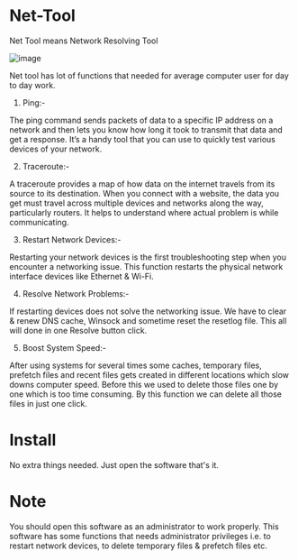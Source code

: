 # Net-Tool
Net Tool means Network Resolving Tool

![image](https://user-images.githubusercontent.com/102409904/222101000-c863488e-1d5f-44c9-8d9d-ca364365b4ba.png)

Net tool has lot of functions that needed for average computer user for day to day work.
1) Ping:-

The ping command sends packets of data to a specific IP address on a network and then lets you know how long it took to transmit that data and get a response. It’s a handy tool that you can use to quickly test various devices of your network.

2) Traceroute:-

A traceroute provides a map of how data on the internet travels from its source to its destination.  When you connect with a website, the data you get must travel across multiple devices and networks along the way, particularly routers. It helps to understand where actual problem is while communicating.

3) Restart Network Devices:-

Restarting your network devices is the first troubleshooting step when you encounter a networking issue. This function restarts the physical network interface devices like Ethernet & Wi-Fi.

4) Resolve Network Problems:-

If restarting devices does not solve the networking issue. We have to clear & renew DNS cache, Winsock and sometime reset the resetlog file. This all will done in one Resolve button click.

5) Boost System Speed:-

After using systems for several times some caches, temporary files, prefetch files and recent files gets created in different locations which slow downs computer speed. Before this we used to delete those files one by one which is too time consuming. By this function we can delete all those files in just one click. 

# Install
No extra things needed. Just open the software that's it.

# Note
You should open this software as an administrator to work properly. This software has some functions that needs administrator privileges i.e. to restart network devices, to delete temporary files & prefetch files etc.
